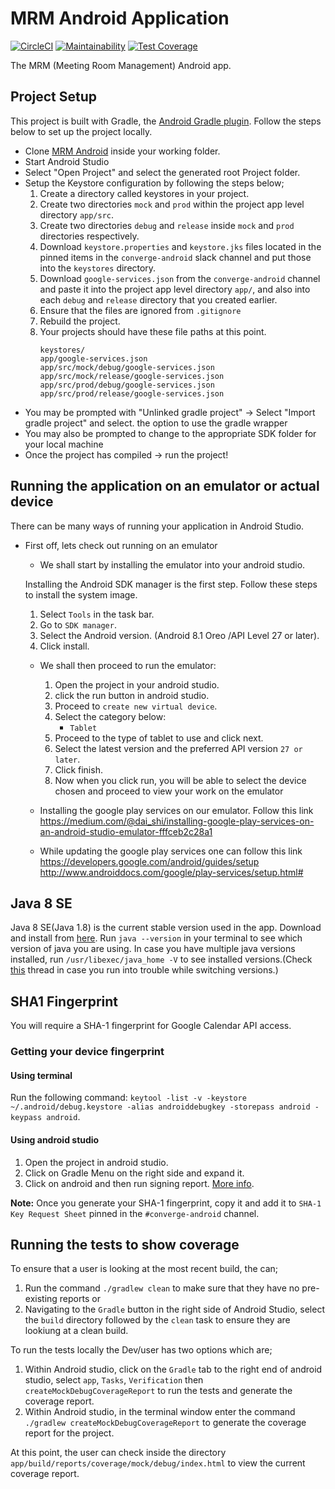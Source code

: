 # MRM Android Application
[![CircleCI](https://circleci.com/gh/andela/mrm-mobile/tree/develop.svg?style=svg)](https://circleci.com/gh/andela/mrm-mobile/tree/develop) [![Maintainability](https://api.codeclimate.com/v1/badges/a333e35d4f89a6b3283b/maintainability)](https://codeclimate.com/repos/5b164ef55882d702b20005b2/maintainability) [![Test Coverage](https://api.codeclimate.com/v1/badges/a333e35d4f89a6b3283b/test_coverage)](https://codeclimate.com/repos/5b164ef55882d702b20005b2/test_coverage)

The MRM (Meeting Room Management) Android app.

## Project Setup

This project is built with Gradle, the [Android Gradle plugin](http://tools.android.com/tech-docs/new-build-system/user-guide). Follow the steps below to set up the project locally.

* Clone [MRM Android](https://github.com/andela/mrm-mobile) inside your working folder.
* Start Android Studio
* Select "Open Project" and select the generated root Project folder.
* Setup the Keystore configuration by following the steps below;
    1. Create a directory called keystores in your project.
    2. Create two directories `mock` and `prod` within the project app level directory `app/src`.
    3. Create two directories `debug` and `release` inside `mock` and `prod` directories respectively.
    4. Download `keystore.properties` and `keystore.jks` files located in the pinned items in the `converge-android` slack channel and put those into the `keystores` directory.
    5. Download `google-services.json` from the `converge-android` channel and paste it into the project app level directory `app/`, and also into each `debug` and `release` directory that you created earlier.
    6. Ensure that the files are ignored from `.gitignore`
    7. Rebuild the project.
    8. Your projects should have these file paths at this point.
        ```
        keystores/
        app/google-services.json
        app/src/mock/debug/google-services.json
        app/src/mock/release/google-services.json
        app/src/prod/debug/google-services.json
        app/src/prod/release/google-services.json
        ```
* You may be prompted with "Unlinked gradle project" -> Select "Import gradle project" and select.
the option to use the gradle wrapper
* You may also be prompted to change to the appropriate SDK folder for your local machine
* Once the project has compiled -> run the project!

## Running the application on an emulator or actual device

There can be many ways of running your application in Android Studio.
* First off, lets check out running on an emulator
    * We shall start by installing the emulator into your android studio.

    Installing the Android SDK manager is the first step. Follow these steps to install the system image.

     1. Select `Tools` in the task bar.
     2. Go to `SDK manager`.
     3. Select the Android version. (Android 8.1 Oreo /API Level 27 or later).
     4. Click install.

    * We shall then proceed to run the emulator:

        1. Open the project in your android studio.
        2. click the run button in android studio.
        3. Proceed to `create new virtual device`.
        4. Select the category below:
            - `Tablet`
        5. Proceed to the type of tablet to use and click next.
        6. Select the latest version and the preferred API version `27 or later`.
        7. Click finish.
        8. Now when you click run, you will be able to select the device chosen and proceed to view your work on the emulator

     * Installing the google play services on our emulator.
     Follow this link
     https://medium.com/@dai_shi/installing-google-play-services-on-an-android-studio-emulator-fffceb2c28a1

     * While updating the google play services one can follow this link
     https://developers.google.com/android/guides/setup
     http://www.androiddocs.com/google/play-services/setup.html#
     
## Java 8 SE
Java 8 SE(Java 1.8) is the current stable version used in the app. Download and install from [here](http://www.oracle.com/technetwork/java/javase/downloads/jdk8-downloads-2133151.html).
Run ``` java --version ``` in your terminal to see which version of java you are using. In case you have multiple java versions installed, run ``` /usr/libexec/java_home -V ``` to see installed versions.(Check [this](https://stackoverflow.com/questions/46513639/how-to-downgrade-java-from-9-to-8-on-a-macos-eclipse-is-not-running-with-java-9) thread in case you run into trouble while switching versions.)


## SHA1 Fingerprint
You will require a SHA-1 fingerprint for Google Calendar API access.

### Getting your device fingerprint
#### Using terminal
Run the following command:
``` keytool -list -v -keystore ~/.android/debug.keystore -alias androiddebugkey -storepass android -keypass android ```.

#### Using android studio
1. Open the project in android studio.
2. Click on Gradle Menu on the right side and expand it.
3. Click on android and then run signing report.
[More info](https://medium.com/pen-bold-kiln-press/sha-1-android-studio-ec02fb893e72).

**Note:**  Once you generate your SHA-1 fingerprint, copy it and add it to ``` SHA-1 Key Request Sheet ``` pinned in the ``` #converge-android ``` channel.

## Running the tests to show coverage

To ensure that a user is looking at the most recent build, the can;
1. Run the command `./gradlew clean` to make sure that they have no pre-existing reports or
2. Navigating to the `Gradle` button in the right side of Android Studio, select the `build` directory followed by the `clean` task to ensure they are lookiung at a clean build.

To run the tests locally the Dev/user has two options which are;

1. Within Android studio, click on the `Gradle` tab to the right end of android studio, select `app`, `Tasks`, `Verification` then `createMockDebugCoverageReport` to run the tests and generate the coverage report.
2. Within Android studio, in the terminal window enter the command `./gradlew createMockDebugCoverageReport` to generate the coverage report for the project.

At this point, the user can check inside the directory `app/build/reports/coverage/mock/debug/index.html` to view the current coverage report.
